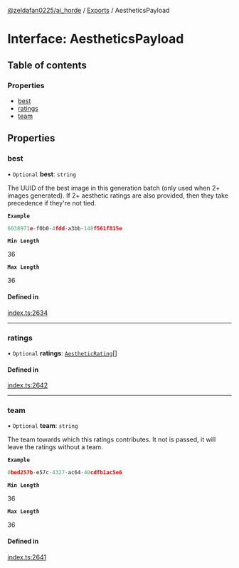 [@zeldafan0225/ai_horde](../README.md) / [Exports](../modules.md) / AestheticsPayload

# Interface: AestheticsPayload

## Table of contents

### Properties

- [best](AestheticsPayload.md#best)
- [ratings](AestheticsPayload.md#ratings)
- [team](AestheticsPayload.md#team)

## Properties

### best

• `Optional` **best**: `string`

The UUID of the best image in this generation batch (only used when 2+ images generated). If 2+ aesthetic ratings are also provided, then they take precedence if they're not tied.

**`Example`**

```ts
6038971e-f0b0-4fdd-a3bb-148f561f815e
```

**`Min Length`**

36

**`Max Length`**

36

#### Defined in

[index.ts:2634](https://github.com/ZeldaFan0225/ai_horde/blob/90eaabf/index.ts#L2634)

___

### ratings

• `Optional` **ratings**: [`AestheticRating`](AestheticRating.md)[]

#### Defined in

[index.ts:2642](https://github.com/ZeldaFan0225/ai_horde/blob/90eaabf/index.ts#L2642)

___

### team

• `Optional` **team**: `string`

The team towards which this ratings contributes. It not is passed, it will leave the ratings without a team.

**`Example`**

```ts
0bed257b-e57c-4327-ac64-40cdfb1ac5e6
```

**`Min Length`**

36

**`Max Length`**

36

#### Defined in

[index.ts:2641](https://github.com/ZeldaFan0225/ai_horde/blob/90eaabf/index.ts#L2641)
